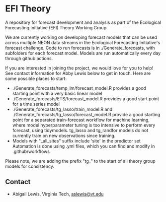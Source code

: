 # EFI Theory

A repository for forecast development and analysis as part of the Ecological Forecasting Initiative (EFI) Theory Working Group.

We are currently working on developing forecast models that can be used across multiple NEON data streams in the Ecological Forecasting Initiative's forecast challenge. Code to run forecasts is in ./Generate_forecasts, with subfolders for each forecast model. Models are run automatically every day through github actions.

If you are interested in joining the project, we would love for you to help! See contact information for Abby Lewis below to get in touch. Here are some possible places to start:
- ./Generate_forecasts/temp_lm/forecast_model.R provides a good starting point with a very basic linear model
- ./Generate_forecasts/ETS/forecast_model.R provides a good start point for a time series model
- ./Generate_forecasts/tg_lasso/train_model.R and ./Generate_forecasts/tg_lasso/forecast_model.R provide a good starting point for a separated train-forecast workflow for machine learning, 
where model hyperparameter tuning is too intensive to perform every forecast, using tidymodels. tg_lasso and tg_randfor models do not currently train on new observations since training. 
- Models with "_all_sites" suffix include 'site' in the predictor set
Automation is done using .yml files, which you can find and modify in .github/workflows

Please note, we are adding the prefix "tg_" to the start of all theory group models for consistency. 

## Contact

- Abigail Lewis, Virginia Tech, aslewis@vt.edu
